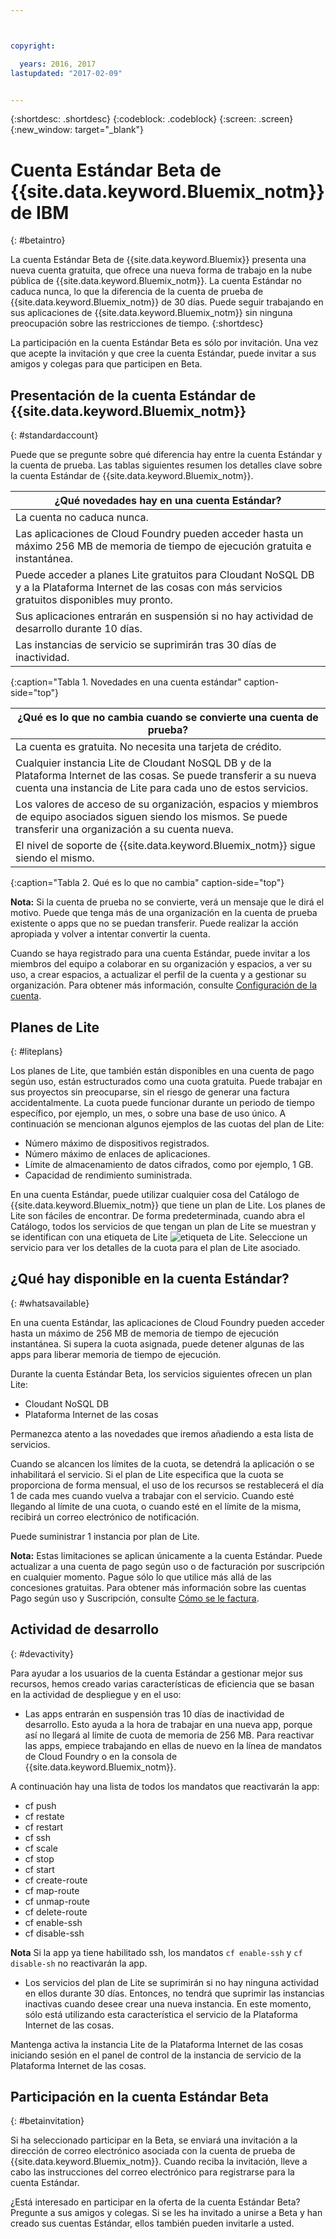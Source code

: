 ```yaml
---



copyright:

  years: 2016, 2017
lastupdated: "2017-02-09"


---
```


{:shortdesc: .shortdesc}
{:codeblock: .codeblock}
{:screen: .screen}
{:new_window: target="_blank"}

# Cuenta Estándar Beta de {{site.data.keyword.Bluemix_notm}} de IBM 
{: #betaintro}

La cuenta Estándar Beta de {{site.data.keyword.Bluemix}} presenta una nueva cuenta gratuita, que ofrece una nueva forma de trabajo en la nube pública de {{site.data.keyword.Bluemix_notm}}. La cuenta Estándar no caduca nunca, lo que la diferencia de la cuenta de prueba de {{site.data.keyword.Bluemix_notm}} de 30 días. Puede seguir trabajando en sus aplicaciones de {{site.data.keyword.Bluemix_notm}} sin ninguna preocupación sobre las restricciones de tiempo. 
{:shortdesc}

La participación en la cuenta Estándar Beta es sólo por invitación. Una vez que acepte la invitación y que cree la cuenta Estándar, puede invitar a sus amigos y colegas para que participen en Beta.  

## Presentación de la cuenta Estándar de {{site.data.keyword.Bluemix_notm}}
{: #standardaccount}

Puede que se pregunte sobre qué diferencia hay entre la cuenta Estándar y la cuenta de prueba. Las tablas siguientes resumen los detalles clave sobre la cuenta Estándar de {{site.data.keyword.Bluemix_notm}}. 

|¿Qué novedades hay en una cuenta Estándar? |    
|-----------------|
| La cuenta no caduca nunca. |
| Las aplicaciones de Cloud Foundry pueden acceder hasta un máximo 256 MB de memoria de tiempo de ejecución gratuita e instantánea. |
| Puede acceder a planes Lite gratuitos para Cloudant NoSQL DB y a la Plataforma Internet de las cosas con más servicios gratuitos disponibles muy pronto. |
| Sus aplicaciones entrarán en suspensión si no hay actividad de desarrollo durante 10 días. |
| Las instancias de servicio se suprimirán tras 30 días de inactividad. |
{:caption="Tabla 1. Novedades en una cuenta estándar" caption-side="top"}

|¿Qué es lo que no cambia cuando se convierte una cuenta de prueba? | 
|-----------------|
|La cuenta es gratuita. No necesita una tarjeta de crédito. |
|Cualquier instancia Lite de Cloudant NoSQL DB y de la Plataforma Internet de las cosas. Se puede transferir a su nueva cuenta una instancia de Lite para cada uno de estos servicios. |
|Los valores de acceso de su organización, espacios y miembros de equipo asociados siguen siendo los mismos. Se puede transferir una organización a su cuenta nueva. |
|El nivel de soporte de {{site.data.keyword.Bluemix_notm}} sigue siendo el mismo. |
{:caption="Tabla 2. Qué es lo que no cambia" caption-side="top"}

**Nota:** Si la cuenta de prueba no se convierte, verá un mensaje que le dirá el motivo. Puede que tenga más de una organización en la cuenta de prueba existente o apps que no se puedan transferir. Puede realizar la acción apropiada y volver a intentar convertir la cuenta.

Cuando se haya registrado para una cuenta Estándar, puede invitar a los miembros del equipo a colaborar en su organización y espacios, a ver su uso, a crear espacios, a actualizar el perfil de la cuenta y a gestionar su organización. Para obtener más información,
consulte [Configuración de la cuenta](/docs/admin/adminpublic.html#account).

## Planes de Lite
{: #liteplans}
   
Los planes de Lite, que también están disponibles en una cuenta de pago según uso, están estructurados como una cuota gratuita. Puede trabajar en sus proyectos sin preocuparse, sin el riesgo de generar una factura accidentalmente. La cuota puede funcionar durante un periodo de tiempo específico, por ejemplo, un mes, o sobre una base de uso único. A continuación se mencionan algunos ejemplos de las cuotas del plan de Lite:

<ul>
<li>Número máximo de dispositivos registrados.</li>
<li>Número máximo de enlaces de aplicaciones.</li>
<li>Límite de almacenamiento de datos cifrados, como por ejemplo, 1 GB.</li>
<li>Capacidad de rendimiento suministrada.</li>
</ul> 

En una cuenta Estándar, puede utilizar cualquier cosa del Catálogo de {{site.data.keyword.Bluemix_notm}} que tiene un plan de Lite. Los planes de Lite son fáciles de encontrar. De forma predeterminada, cuando abra el Catálogo, todos los servicios de que tengan un plan de Lite se muestran y se identifican con una etiqueta de Lite ![etiqueta de Lite](../icons/Lite.svg). Seleccione un servicio para ver los detalles de la cuota para el plan de Lite asociado.

## ¿Qué hay disponible en la cuenta Estándar?
{: #whatsavailable}

En una cuenta Estándar, las aplicaciones de Cloud Foundry pueden acceder hasta un máximo de 256 MB de memoria de tiempo de ejecución instantánea. Si supera la cuota asignada, puede detener algunas de las apps para liberar memoria de tiempo de ejecución. 

Durante la cuenta Estándar Beta, los servicios siguientes ofrecen un plan Lite:

<ul>
<li>Cloudant NoSQL DB</li>
<li>Plataforma Internet de las cosas</li>
</ul>

Permanezca atento a las novedades que iremos añadiendo a esta lista de servicios.

Cuando se alcancen los límites de la cuota, se detendrá la aplicación o se inhabilitará el servicio. Si el plan de Lite especifica que la cuota se proporciona de forma mensual, el uso de los recursos se restablecerá el día 1 de cada mes cuando vuelva a trabajar con el servicio. Cuando esté llegando al límite de una cuota, o cuando esté en el límite de la misma, recibirá un correo electrónico de notificación. 

Puede suministrar 1 instancia por plan de Lite. 

**Nota:** Estas limitaciones se aplican únicamente a la cuenta Estándar. Puede actualizar a una cuenta de pago según uso o de facturación por suscripción en cualquier momento. Pague sólo lo que utilice más allá de las concesiones gratuitas. Para obtener más información sobre las cuentas Pago según uso y Suscripción, consulte [Cómo se le factura](/docs/pricing/index.html#pay-accounts).

## Actividad de desarrollo
{: #devactivity}

Para ayudar a los usuarios de la cuenta Estándar a gestionar mejor sus recursos, hemos creado varias características de eficiencia que se basan en la actividad de despliegue y en el uso:

 * Las apps entrarán en suspensión tras 10 días de inactividad de desarrollo. Esto ayuda a la hora de trabajar en una nueva app, porque así no llegará al límite de cuota de memoria de 256 MB. Para reactivar las apps, empiece trabajando en ellas de nuevo en la línea de mandatos de Cloud Foundry o en la consola de {{site.data.keyword.Bluemix_notm}}. 
 
 A continuación hay una lista de todos los mandatos que reactivarán la app:
  * cf push
  * cf restate
  * cf restart
  * cf ssh
  * cf scale
  * cf stop
  * cf start
  * cf create-route
  * cf map-route
  * cf unmap-route
  * cf delete-route
  * cf enable-ssh
  * cf disable-ssh

 **Nota** Si la app ya tiene habilitado ssh, los mandatos `cf enable-ssh` y `cf disable-sh` no reactivarán la app. 

 * Los servicios del plan de Lite se suprimirán si no hay ninguna actividad en ellos durante 30 días. Entonces, no tendrá que suprimir las instancias inactivas cuando desee crear una nueva instancia. En este momento, sólo está utilizando esta característica el servicio de la Plataforma Internet de las cosas. 
 
 Mantenga activa la instancia Lite de la Plataforma Internet de las cosas iniciando sesión en el panel de control de la instancia de servicio de la Plataforma Internet de las cosas.
 
## Participación en la cuenta Estándar Beta
{: #betainvitation}

Si ha seleccionado participar en la Beta, se enviará una invitación a la dirección de correo electrónico asociada con la cuenta de prueba de {{site.data.keyword.Bluemix_notm}}. Cuando reciba la invitación, lleve a cabo las instrucciones del correo electrónico para registrarse para la cuenta Estándar. 

¿Está interesado en participar en la oferta de la cuenta Estándar Beta? Pregunte a sus amigos y colegas. Si se les ha invitado a unirse a Beta y han creado sus cuentas Estándar, ellos también pueden invitarle a usted. 
